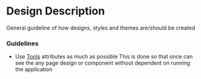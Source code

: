 # Design Description

General guideline of how designs, styles and themes are/should be created


### Guidelines

* Use [Tools](https://developer.android.com/studio/write/tool-attributes) attributes as much as possible 
This is done so that once can see the any page design or component without dependent on running the application
